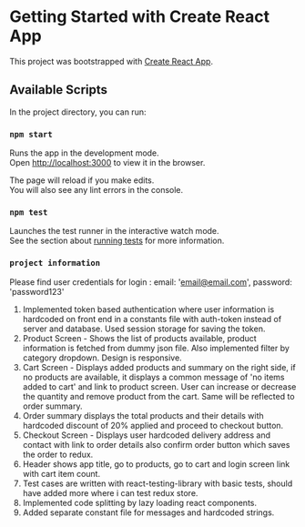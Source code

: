 # Getting Started with Create React App

This project was bootstrapped with [Create React App](https://github.com/facebook/create-react-app).

## Available Scripts

In the project directory, you can run:

### `npm start`

Runs the app in the development mode.\
Open [http://localhost:3000](http://localhost:3000) to view it in the browser.

The page will reload if you make edits.\
You will also see any lint errors in the console.

### `npm test`

Launches the test runner in the interactive watch mode.\
See the section about [running tests](https://facebook.github.io/create-react-app/docs/running-tests) for more information.

### `project information`

Please find user credentials for login : 
    email: 'email@email.com',
    password: 'password123'
    
1. Implemented token based authentication where user information is hardcoded on front end in a constants file with auth-token instead of server and database. Used session storage for saving the token.
2. Product Screen - Shows the list of products available, product information is fetched from dummy json file. Also implemented filter by category dropdown. Design is       responsive.
3. Cart Screen - Displays added products and summary on the right side, if no products are available, it displays a common message of 'no items added to cart' and link to product screen. User can increase or decrease the quantity and remove product from the cart. Same will be reflected to order summary.
4. Order summary displays the total products and their details with hardcoded discount of 20% applied and proceed to checkout button.
5. Checkout Screen - Displays user hardcoded delivery address and contact with link to order details also confirm order button which saves the order to redux.
6. Header shows app title, go to products, go to cart and login screen link with cart item count.
7. Test cases are written with react-testing-library with basic tests, should have added more where i can test redux store.
8. Implemented code splitting by lazy loading react components.
9. Added separate constant file for messages and hardcoded strings.

